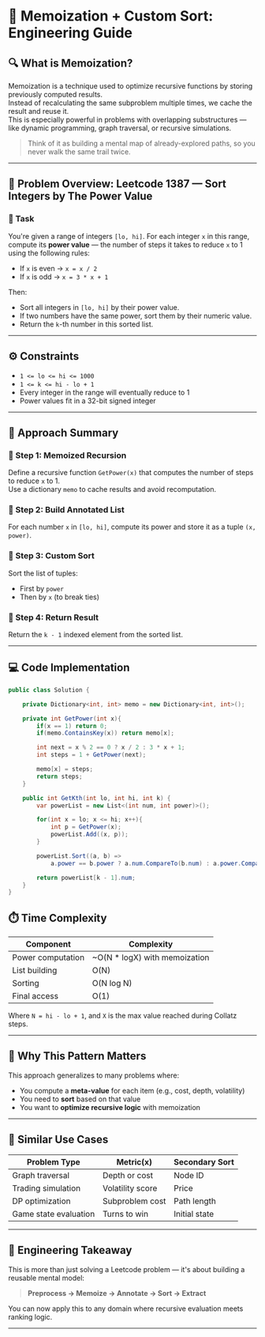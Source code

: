 # 🧠 Memoization + Custom Sort: Engineering Guide

## 🔍 What is Memoization?

Memoization is a technique used to optimize recursive functions by storing previously computed results.  
Instead of recalculating the same subproblem multiple times, we cache the result and reuse it.  
This is especially powerful in problems with overlapping substructures — like dynamic programming, graph traversal, or recursive simulations.

> Think of it as building a mental map of already-explored paths, so you never walk the same trail twice.

---

## 📘 Problem Overview: Leetcode 1387 — Sort Integers by The Power Value

### 🧩 Task

You're given a range of integers `[lo, hi]`. For each integer `x` in this range,  
compute its **power value** — the number of steps it takes to reduce `x` to 1 using the following rules:

- If `x` is even → `x = x / 2`  
- If `x` is odd → `x = 3 * x + 1`

Then:

- Sort all integers in `[lo, hi]` by their power value.  
- If two numbers have the same power, sort them by their numeric value.  
- Return the `k`-th number in this sorted list.

---

## ⚙️ Constraints

- `1 <= lo <= hi <= 1000`  
- `1 <= k <= hi - lo + 1`  
- Every integer in the range will eventually reduce to 1  
- Power values fit in a 32-bit signed integer

---

## 🧭 Approach Summary

### 🔹 Step 1: Memoized Recursion  
Define a recursive function `GetPower(x)` that computes the number of steps to reduce `x` to 1.  
Use a dictionary `memo` to cache results and avoid recomputation.

### 🔹 Step 2: Build Annotated List  
For each number `x` in `[lo, hi]`, compute its power and store it as a tuple `(x, power)`.

### 🔹 Step 3: Custom Sort  
Sort the list of tuples:
- First by `power`
- Then by `x` (to break ties)

### 🔹 Step 4: Return Result  
Return the `k - 1` indexed element from the sorted list.

---

## 💻 Code Implementation

```csharp
public class Solution {

    private Dictionary<int, int> memo = new Dictionary<int, int>();

    private int GetPower(int x){
        if(x == 1) return 0;
        if(memo.ContainsKey(x)) return memo[x];

        int next = x % 2 == 0 ? x / 2 : 3 * x + 1;
        int steps = 1 + GetPower(next);

        memo[x] = steps;
        return steps;
    }

    public int GetKth(int lo, int hi, int k) {
        var powerList = new List<(int num, int power)>();

        for(int x = lo; x <= hi; x++){
            int p = GetPower(x);
            powerList.Add((x, p));
        }

        powerList.Sort((a, b) =>
            a.power == b.power ? a.num.CompareTo(b.num) : a.power.CompareTo(b.power));

        return powerList[k - 1].num;
    }
}

```

## ⏱️ Time Complexity

| Component         | Complexity                  |
|------------------|-----------------------------|
| Power computation | ~O(N * logX) with memoization |
| List building     | O(N)                        |
| Sorting           | O(N log N)                  |
| Final access      | O(1)                        |

Where `N = hi - lo + 1`, and `X` is the max value reached during Collatz steps.

---

## 🧠 Why This Pattern Matters

This approach generalizes to many problems where:

- You compute a **meta-value** for each item (e.g., cost, depth, volatility)  
- You need to **sort** based on that value  
- You want to **optimize recursive logic** with memoization

---

## 🔁 Similar Use Cases

| Problem Type          | Metric(x)         | Secondary Sort |
|-----------------------|-------------------|----------------|
| Graph traversal       | Depth or cost     | Node ID        |
| Trading simulation    | Volatility score  | Price          |
| DP optimization       | Subproblem cost   | Path length    |
| Game state evaluation | Turns to win      | Initial state  |

---

## 🧱 Engineering Takeaway

This is more than just solving a Leetcode problem — it's about building a reusable mental model:

> **Preprocess → Memoize → Annotate → Sort → Extract**

You can now apply this to any domain where recursive evaluation meets ranking logic.

---
